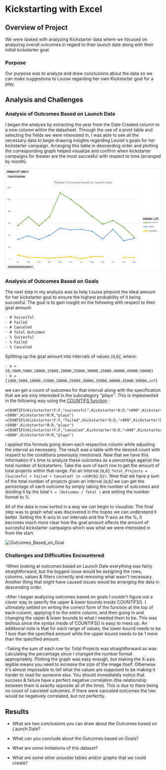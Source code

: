 # Kickstarting with Excel

## Overview of Project
We were tasked with analyzing Kickstarter data where we focused on analyzing overall outcomes in regard to their launch date along with their initial kickstarter goal. 

### Purpose
Our purpose was to analyze and draw conclusions about the data so we can make suggestions to Louise regarding her own Kickstarter goal for a play.

## Analysis and Challenges

### Analysis of Outcomes Based on Launch Date
I began the analysis by extracting the year from the Date Created column to a new column within the datasheet. Through the use of a pivot table and selecting the fields we were interested in, I was able to see all the necessary data to begin drawing insights regarding Louise's goals for her kickstarter campaign. Arranging this table in descending order and plotting the corresponding graph helped visualize and confirm when kickstarter campaigns for theater are the most succesful with respect to time (arranged by month).

![Theater_Outcomes_vs_Launch](https://github.com/brand0j/Kickstarter-Analysis/blob/main/Resources/Theater_Outcomes_vs_Launch.png)

### Analysis of Outcomes Based on Goals
The next step in my analysis was to help Louise pinpoint the ideal amount for her kickstarter goal to ensure the highest probability of it being succesful. The goal is to gain insight on the following with respect to their goal amount:

    - # Succesful
    - # Failed
    - # Canceled
    - # Total Outcomes
    - % Succesful
    - % Failed
    - % Canceled

Splitting up the goal amount into intervals of values *(a,b]*, where:

    - a = {0,1000,5000,10000,15000,20000,25000,30000,35000,40000,45000,50000}
    - b = {1000,5000,10000,15000,20000,25000,30000,35000,40000,45000,50000,inf}

we can get a count of outcomes for that interval along with the specification that we are only interested in the subcategory *"plays"*. This is implemented in the following way using the [COUNTIFS function](https://support.microsoft.com/en-us/office/countifs-function-dda3dc6e-f74e-4aee-88bc-aa8c2a866842?ui=en-us&rs=en-us&ad=us) :

```
=COUNTIFS(Kickstarter!F:F,"successful",Kickstarter!D:D,">999",Kickstarter!D:D,"<5000",Kickstarter!R:R,"plays")
=COUNTIFS(Kickstarter!F:F,"failed",Kickstarter!D:D,">999",Kickstarter!D:D,"<5000",Kickstarter!R:R,"plays")
=COUNTIFS(Kickstarter!F:F,"canceled",Kickstarter!D:D,">999",Kickstarter!D:D,"<5000",Kickstarter!R:R,"plays")
```

I applied this formula going down each respective column while adjusting the interval as necessary. The result was a table with the desired count with respect to the conditions previously mentioned. Now that we have this information it's time to analyze these outcomes as a percentage against the total number of kickstarters. Take the sum of each row to get the amount of total projects within that range. For an interval *(a,b]*: ```Total_Projects = (Succesful + Failed + Canceled) in =SUM(B2:D2)```. Now that we have a sum of the total number of projects given an interval *(a,b]* we can get the percentage of each outcome by simply taking the number of outcomes and dividing it by the total 
```% = (Outcomes / Total )``` and setting the number format to %
    
All of the data is now sorted in a way we can begin to visualize. The final step was to graph what was discovered in the hopes we can understand it better. Setting the X-axis to our intervals and the Y-axis as the %, it becomes much more clear how the goal amount affects the amount of succesful kickstarter campaigns which was what we were interested in from the start.

![Outcomes_Based_on_Goal](https://github.com/brand0j/Kickstarter-Analysis/blob/main/Resources/Outcomes_vs_Goals.png)

### Challenges and Difficulties Encountered

-When looking at outcomes based on Launch Date everything was fairly straightforward, but the biggest issue would be assigning the rows, columns, values & filters correctly and removing what wasn't necessary. Another thing that might have caused issues would be arranging the data in descending order.

-After I began analyzing outcomes based on goals I couldn't figure out a clever way to specify the upper & lower bounds inside COUNTIFS(). I ultimately settled on writing the correct form of the function at the top of each column, applying it to the entire column, and then going in and changing the upper & lower bounds to what I needed them to be. This was tedious since the syntax inside of COUNTIFS() is easy to mess up. An additional note is that for each range of values, the lower bound needs to be 1 less than the specified amount while the upper bound needs to be 1 more than the specified amount. 

-Taking the sum of each row for Total Projects was straightforward as was calculating the percentage since I changed the number format appropriately. Plotting the graph was easy enough, but making the X-axis legible means you need to increase the size of the image itself. Otherwise it's almost impossible to tell what the values are supposed to be making it harder to read for someone else. You should immediately notice that success & failure have a perfect negative correlation (the relationship between them is exactly opposite all of the time). This is due to there being no count of canceled outcomes. If there were canceled outcomes the two would be negatively correlated, but not perfectly.

## Results

- What are two conclusions you can draw about the Outcomes based on Launch Date?

- What can you conclude about the Outcomes based on Goals?

- What are some limitations of this dataset?

- What are some other possible tables and/or graphs that we could create?
